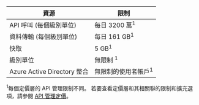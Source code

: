 | 資源                          | 限制                                    |
|-----------------------------------|------------------------------------------|
| API 呼叫 (每個級別單位)     | 每日 3200 萬<sup>1</sup>            |
| 資料傳輸 (每個級別單位) | 每日 161 GB<sup>1</sup> |
| 快取                             | 5 GB<sup>1</sup> |
| 級別單位                    | 無限制 <sup>1</sup> |
| Azure Active Directory 整合| 無限制的使用者帳戶<sup>1</sup> |

<sup>1</sup>每個定價層的 API 管理限制不同。 若要查看定價層和其相關聯的限制和擴充選項，請參閱 [API 管理定價](http://azure.microsoft.com/pricing/details/api-management/)。

